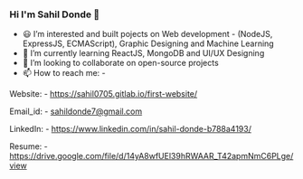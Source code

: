 ### Hi I'm Sahil Donde 👋

- 😃 I’m interested and built pojects on Web development - (NodeJS, ExpressJS, ECMAScript), Graphic Designing and Machine Learning
- 🌱 I’m currently learning ReactJS, MongoDB and UI/UX Designing
- 🤝 I’m looking to collaborate on open-source projects
- 📫 How to reach me: -

Website: - https://sahil0705.gitlab.io/first-website/

Email_id: - sahildonde7@gmail.com

LinkedIn: - https://www.linkedin.com/in/sahil-donde-b788a4193/

Resume: - https://drive.google.com/file/d/14yA8wfUEl39hRWAAR_T42apmNmC6PLge/view
